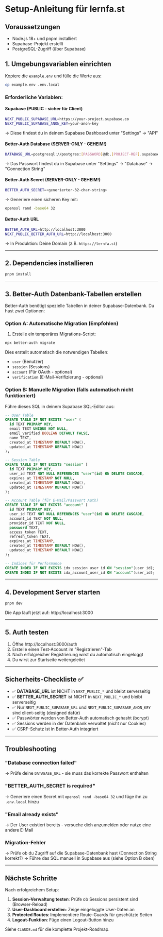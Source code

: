 # Setup-Anleitung für lernfa.st

## Voraussetzungen

- Node.js 18+ und pnpm installiert
- Supabase-Projekt erstellt
- PostgreSQL-Zugriff (über Supabase)

## 1. Umgebungsvariablen einrichten

Kopiere die `example.env` und fülle die Werte aus:

```bash
cp example.env .env.local
```

### Erforderliche Variablen:

#### Supabase (PUBLIC - sicher für Client)
```bash
NEXT_PUBLIC_SUPABASE_URL=https://your-project.supabase.co
NEXT_PUBLIC_SUPABASE_ANON_KEY=your-anon-key
```
→ Diese findest du in deinem Supabase Dashboard unter "Settings" → "API"

#### Better-Auth Database (SERVER-ONLY - GEHEIM!)
```bash
DATABASE_URL=postgresql://postgres:[PASSWORD]@db.[PROJECT-REF].supabase.co:5432/postgres
```
→ Das Passwort findest du in Supabase unter "Settings" → "Database" → "Connection String"

#### Better-Auth Secret (SERVER-ONLY - GEHEIM!)
```bash
BETTER_AUTH_SECRET=<generierter-32-char-string>
```
→ Generiere einen sicheren Key mit:
```bash
openssl rand -base64 32
```

#### Better-Auth URL
```bash
BETTER_AUTH_URL=http://localhost:3000
NEXT_PUBLIC_BETTER_AUTH_URL=http://localhost:3000
```
→ In Produktion: Deine Domain (z.B. `https://lernfa.st`)

---

## 2. Dependencies installieren

```bash
pnpm install
```

---

## 3. Better-Auth Datenbank-Tabellen erstellen

Better-Auth benötigt spezielle Tabellen in deiner Supabase-Datenbank. Du hast zwei Optionen:

### Option A: Automatische Migration (Empfohlen)

1. Erstelle ein temporäres Migrations-Script:

```bash
npx better-auth migrate
```

Dies erstellt automatisch die notwendigen Tabellen:
- `user` (Benutzer)
- `session` (Sessions)
- `account` (Für OAuth - optional)
- `verification` (E-Mail-Verifizierung - optional)

### Option B: Manuelle Migration (falls automatisch nicht funktioniert)

Führe dieses SQL in deinem Supabase SQL-Editor aus:

```sql
-- User Table
CREATE TABLE IF NOT EXISTS "user" (
  id TEXT PRIMARY KEY,
  email TEXT UNIQUE NOT NULL,
  email_verified BOOLEAN DEFAULT FALSE,
  name TEXT,
  created_at TIMESTAMP DEFAULT NOW(),
  updated_at TIMESTAMP DEFAULT NOW()
);

-- Session Table
CREATE TABLE IF NOT EXISTS "session" (
  id TEXT PRIMARY KEY,
  user_id TEXT NOT NULL REFERENCES "user"(id) ON DELETE CASCADE,
  expires_at TIMESTAMP NOT NULL,
  created_at TIMESTAMP DEFAULT NOW(),
  updated_at TIMESTAMP DEFAULT NOW()
);

-- Account Table (für E-Mail/Passwort Auth)
CREATE TABLE IF NOT EXISTS "account" (
  id TEXT PRIMARY KEY,
  user_id TEXT NOT NULL REFERENCES "user"(id) ON DELETE CASCADE,
  account_id TEXT NOT NULL,
  provider_id TEXT NOT NULL,
  password TEXT,
  access_token TEXT,
  refresh_token TEXT,
  expires_at TIMESTAMP,
  created_at TIMESTAMP DEFAULT NOW(),
  updated_at TIMESTAMP DEFAULT NOW()
);

-- Indices für Performance
CREATE INDEX IF NOT EXISTS idx_session_user_id ON "session"(user_id);
CREATE INDEX IF NOT EXISTS idx_account_user_id ON "account"(user_id);
```

---

## 4. Development Server starten

```bash
pnpm dev
```

Die App läuft jetzt auf: http://localhost:3000

---

## 5. Auth testen

1. Öffne http://localhost:3000/auth
2. Erstelle einen Test-Account im "Registrieren"-Tab
3. Nach erfolgreicher Registrierung wirst du automatisch eingeloggt
4. Du wirst zur Startseite weitergeleitet

---

## Sicherheits-Checkliste ✅

- ✅ **DATABASE_URL** ist NICHT in `NEXT_PUBLIC_*` und bleibt serverseitig
- ✅ **BETTER_AUTH_SECRET** ist NICHT in `NEXT_PUBLIC_*` und bleibt serverseitig
- ✅ Nur `NEXT_PUBLIC_SUPABASE_URL` und `NEXT_PUBLIC_SUPABASE_ANON_KEY` sind client-seitig (designed dafür)
- ✅ Passwörter werden von Better-Auth automatisch gehasht (bcrypt)
- ✅ Sessions werden in der Datenbank verwaltet (nicht nur Cookies)
- ✅ CSRF-Schutz ist in Better-Auth integriert

---

## Troubleshooting

### "Database connection failed"
→ Prüfe deine `DATABASE_URL` - sie muss das korrekte Passwort enthalten

### "BETTER_AUTH_SECRET is required"
→ Generiere einen Secret mit `openssl rand -base64 32` und füge ihn zu `.env.local` hinzu

### "Email already exists"
→ Der User existiert bereits - versuche dich anzumelden oder nutze eine andere E-Mail

### Migration-Fehler
→ Prüfe ob du Zugriff auf die Supabase-Datenbank hast (Connection String korrekt?)
→ Führe das SQL manuell in Supabase aus (siehe Option B oben)

---

## Nächste Schritte

Nach erfolgreichem Setup:

1. **Session-Verwaltung testen**: Prüfe ob Sessions persistent sind (Browser-Reload)
2. **User-Dashboard erstellen**: Zeige eingeloggte User-Daten an
3. **Protected Routes**: Implementiere Route-Guards für geschützte Seiten
4. **Logout-Funktion**: Füge einen Logout-Button hinzu

Siehe `CLAUDE.md` für die komplette Projekt-Roadmap.
